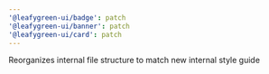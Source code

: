 ```yaml
---
'@leafygreen-ui/badge': patch
'@leafygreen-ui/banner': patch
'@leafygreen-ui/card': patch
---
```


Reorganizes internal file structure to match new internal style guide
